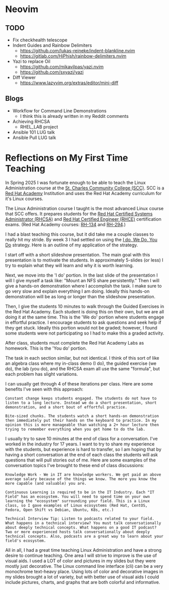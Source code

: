 # Neovim

## TODO
- Fix checkhealth telescope
- Indent Guides and Rainbow Delimiters
    - https://github.com/lukas-reineke/indent-blankline.nvim
    - https://gitlab.com/HiPhish/rainbow-delimiters.nvim
- Yazi to replace Oil
    - https://github.com/mikavilpas/yazi.nvim
    - https://github.com/sxyazi/yazi
- Diff Viewer
    - https://www.lazyvim.org/extras/editor/mini-diff

## Blogs

- Workflow for Command Line Demonstrations
    - I think this is already written in my Reddit comments
- Achieving RHCSA
    - RHEL_LAB project
- Ansible 101 LUG talk
- Ansible Pull LUG talk


# Reflections on My First Time Teaching

In Spring 2025 I was fortunate enough to be able to teach the Linux Administration course at the [St. Charles Community College (SCC)](https://www.stchas.edu/). SCC is a [Red Hat Academy](https://www.redhat.com/en/services/training/red-hat-academy) Institution and uses the Red Hat Academy curriculum for it's Linux courses.

The Linux Administration course I taught is the most advanced Linux course that SCC offers. It prepares students for the [Red Hat Certified Systems Administrator (RHCSA)](https://www.redhat.com/en/services/certification/rhcsa) and [Red Hat Certified Engineer (RHCE)](https://www.redhat.com/en/services/training/ex294-red-hat-certified-engineer-rhce-exam-red-hat-enterprise-linux-9) certification exams. (Red Hat Academy courses: [RH-134](https://www.redhat.com/en/services/training/rh134-red-hat-system-administration-ii) and [RH-294](https://www.redhat.com/en/services/training/rh294-red-hat-linux-automation-with-ansible).)

I had a blast teaching this course, but it did take me a couple classes to really hit my stride. By week 3 I had settled on using the [I do, We Do, You Do](https://classwork.com/i-do-we-do-you-do-strategy-gradual-release-strategy/) strategy. Here is an outline of my application of the strategy.

I start off with a short slideshow presentation. The main goal with this presentation is to motivate the students. In approximately 5-slides (or less) I try to explain what they will learn and why it is worth learning.

Next, we move into the 'I do' portion. In the last slide of the presentation I will I give myself a task like: "Mount an NFS share persistently." Then I will give a hands-on demonstration where I accomplish the task. I make sure to go very slow and explain everything I am doing. Ideally this hands-on demonstration will be as long or longer than the slideshow presentation.

Then, I give the students 10 minutes to walk through the Guided Exercises in the Red Hat Academy. Each student is doing this on their own, but we are all doing it at the same time. This is the 'We do' portion where students engage in effortful practice. I encourage students to ask questions and seek help if they get stuck. Ideally this portion would not be graded; however, I found some students were not participating so I had to make this a graded activity.

After class, students must complete the Red Hat Academy Labs as homework. This is the 'You do' portion.

The task in each section similar, but not identical. I think of this sort of like an algebra class where my in-class demo (I do), the guided exercise (we do), the lab (you do), and the RHCSA exam all use the same "formula", but each problem has slight variations.

I can usually get through 4 of these iterations per class. Here are some benefits I've seen with this approach:

    Constant change keeps students engaged. The students do not have to listen to a long lecture. Instead we do a short presentation, short demonstration, and a short bout of effortful practice.

    Bite-sized chunks. The students watch a short hands-on demonstration then immediately put their hands on the keyboard to practice. In my opinion this is more manageable than watching a 2+ hour lecture then trying to remember everything when you get home to do the lab.

I usually try to save 10 minutes at the end of class for a conversation. I've worked in the industry for 17 years. I want to try to share my experience with the students, but experience is hard to transfer, so I am hoping that by having a short conversation at the end of each class the students will ask questions that will pull stories out of me. Here are some examples of the conversation topics I've brought to these end of class discussions:

    Knowledge Work - We in IT are knowledge workers. We get paid an above average salary because of the things we know. The more you know the more capable (and valuable) you are.

    Continuous Learning is required to be in the IT Industry. Each "IT Field" has an ecosystem. You will need to spend time on your own learning the "ecosystem" surrounding your field. This is a Linux class, so I gave examples of Linux ecosystems (Red Hat, CentOS, Fedora, Open Shift vs Debian, Ubuntu, K8s, etc.)

    Technical Interview Tip: Listen to podcasts related to your field. What happens in a technical interview? You must talk conversationally about deeply technical concepts. What happens on a good IT podcast? Two or more experienced hosts talk conversationally about deeply technical concepts. Also, podcasts are a great way to learn about your field's ecosystem.

All in all, I had a great time teaching Linux Administration and have a strong desire to continue teaching. One area I will strive to improve is the use of visual aids. I used a LOT of color and pictures in my slides but they were mostly just decorative. The Linux command line interface (cli) can be a very monochrome text-heavy place. Using lots of color and decorative images in my slides brought a lot of variety, but with better use of visual aids I could include pictures, charts, and graphs that are both colorful and informative.
